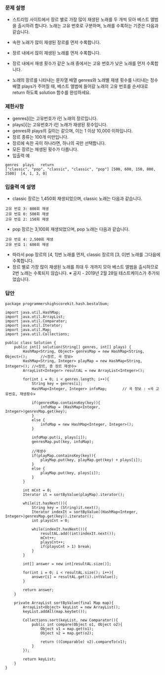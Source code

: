 ### 문제 설명
- 스트리밍 사이트에서 장르 별로 가장 많이 재생된 노래를 두 개씩 모아 베스트 앨범을 출시하려 합니다. 노래는 고유 번호로 구분하며, 노래를 수록하는 기준은 다음과 같습니다.

- 속한 노래가 많이 재생된 장르를 먼저 수록합니다.
- 장르 내에서 많이 재생된 노래를 먼저 수록합니다.
- 장르 내에서 재생 횟수가 같은 노래 중에서는 고유 번호가 낮은 노래를 먼저 수록합니다.
- 노래의 장르를 나타내는 문자열 배열 genres와 노래별 재생 횟수를 나타내는 정수 배열 plays가 주어질 때, 베스트 앨범에 들어갈 노래의 고유 번호를 순서대로 return 하도록 solution 함수를 완성하세요.

### 제한사항
- genres[i]는 고유번호가 i인 노래의 장르입니다.
- plays[i]는 고유번호가 i인 노래가 재생된 횟수입니다.
- genres와 plays의 길이는 같으며, 이는 1 이상 10,000 이하입니다.
- 장르 종류는 100개 미만입니다.
- 장르에 속한 곡이 하나라면, 하나의 곡만 선택합니다.
- 모든 장르는 재생된 횟수가 다릅니다.
- 입출력 예
```
genres	plays	return
["classic", "pop", "classic", "classic", "pop"]	[500, 600, 150, 800, 2500]	[4, 1, 3, 0]
```
### 입출력 예 설명
- classic 장르는 1,450회 재생되었으며, classic 노래는 다음과 같습니다.
```
고유 번호 3: 800회 재생
고유 번호 0: 500회 재생
고유 번호 2: 150회 재생
```
- pop 장르는 3,100회 재생되었으며, pop 노래는 다음과 같습니다.
```
고유 번호 4: 2,500회 재생
고유 번호 1: 600회 재생
```
- 따라서 pop 장르의 [4, 1]번 노래를 먼저, classic 장르의 [3, 0]번 노래를 그다음에 수록합니다.
- 장르 별로 가장 많이 재생된 노래를 최대 두 개까지 모아 베스트 앨범을 출시하므로 2번 노래는 수록되지 않습니다.
※ 공지 - 2019년 2월 28일 테스트케이스가 추가되었습니다.

### 답안
```
package programmershighscorekit.hash.bestalbum;

import java.util.HashMap;
import java.util.ArrayList;
import java.util.Comparator;
import java.util.Iterator;
import java.util.Map;
import java.util.Collections;

public class Solution {
    public int[] solution(String[] genres, int[] plays) {
        HashMap<String, Object> genresMap = new HashMap<String, Object>();      //<장르, 곡 정보>
        HashMap<String, Integer> playMap = new HashMap<String, Integer>(); //<장르, 총 장르 재생수>
        ArrayList<Integer> resultAL = new ArrayList<Integer>();

        for(int i = 0; i < genres.length; i++){
            String key = genres[i];
            HashMap<Integer, Integer> infoMap;       // 곡 정보 : <곡 고유번호, 재생횟수>

            if(genresMap.containsKey(key)){
                infoMap = (HashMap<Integer, Integer>)genresMap.get(key);
            }
            else {
                infoMap = new HashMap<Integer, Integer>();
            }

            infoMap.put(i, plays[i]);
            genresMap.put(key, infoMap);

            //재생수
            if(playMap.containsKey(key)){
                playMap.put(key, playMap.get(key) + plays[i]);
            }
            else {
                playMap.put(key, plays[i]);
            }
        }

        int mCnt = 0;
        Iterator it = sortByValue(playMap).iterator();

        while(it.hasNext()){
            String key = (String)it.next();
            Iterator indexIt = sortByValue((HashMap<Integer, Integer>)genresMap.get(key)).iterator();
            int playsCnt = 0;

            while(indexIt.hasNext()){
                resultAL.add((int)indexIt.next());
                mCnt++;
                playsCnt++;
                if(playsCnt > 1) break;
            }
        }

        int[] answer = new int[resultAL.size()];

        for(int i = 0; i < resultAL.size(); i++){
            answer[i] = resultAL.get(i).intValue();
        }

        return answer;
    }

    private ArrayList sortByValue(final Map map){
        ArrayList<Object> keyList = new ArrayList();
        keyList.addAll(map.keySet());

        Collections.sort(keyList, new Comparator(){
            public int compare(Object o1, Object o2){
                Object v1 = map.get(o1);
                Object v2 = map.get(o2);

                return ((Comparable) v2).compareTo(v1);
            }
        });

        return keyList;
    }
}
```